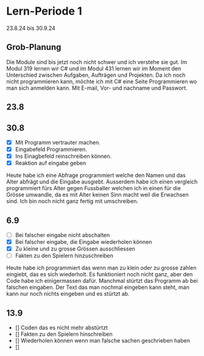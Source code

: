 # Lern-Periode 1

23.8.24 bis 30.9.24

## Grob-Planung
Die Module sind bis jetzt noch nicht schwer und ich verstehe sie gut. Im Modul 319 lernen wir C# und im Modul 431 lernen wir im Moment den Unterschied zwischen Aufgaben, Aufträgen und Projekten. Da ich noch nicht programmieren kann, möchte ich mit C# eine Seite Programmieren wo man sich anmelden kann. Mit E-mail, Vor- und nachname und Passwort.

## 23.8

## 30.8
- [x] Mit Programm vertrauter machen.
- [x] Eingabefeld Programmieren.
- [x] Ins Einagbefeld reinschreiben können.
- [x] Reaktion auf eingabe geben

Heute habe ich eine Abfrage programmiert welche den Namen und das Alter abfrägt und die Eingabe ausgiebt. Ausserdem habe ich einen vergleich programmiert fürs Alter gegen Fussballer welchen ich in einen für die Grösse umwandle, da es mit Alter keinen Sinn macht weil die Erwachsen sind. Ich bin noch nicht ganz fertig mit umschreiben.

## 6.9
- [ ] Bei falscher eingabe nicht abschalten 
- [x] Bei falscher eingabe, die Eingabe wiederholen können
- [x] Zu kleine und zu grosse Grössen ausschliessen
- [ ] Fakten zu den Spielern hinzuschreiben

Heute habe ich programmiert das wenn man zu klein oder zu grosse zahlen eingiebt, das es sich wiederholt. Es funktioniert noch nicht ganz, aber den Code habe ich einigermassen dafür. Manchmal stürtzt das Programm ab bei falschen eingaben. Der Text das man nochmal eingeben kann steht, man kann nur noch nichts eingeben und es stürtzt ab.

## 13.9
- [] Coden das es nicht mehr abstürtzt
- [] Fakten zu den Spielern hinschreiben
- [] Wiederholen können wenn man falsche sachen geschrieben haben
- [] 


